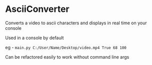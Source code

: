 # AsciiConverter
Converts a video to ascii characters and displays in real time on your console

Used in a console by default

eg - `main.py C:/User/Name/Desktop/video.mp4 True 68 100`


Can be refactored easily to work without command line args
